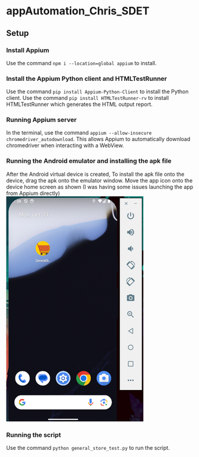 # appAutomation_Chris_SDET

## Setup

### Install Appium
Use the command ```npm i --location=global appium``` to install.

### Install the Appium Python client and HTMLTestRunner
Use the command ```pip install Appium-Python-Client``` to install the Python client.
Use the command ```pip install HTMLTestRunner-rv``` to install HTMLTestRunner which generates the HTML output report.

### Running Appium server
In the terminal, use the command ```appium --allow-insecure chromedriver_autodownload```.
This allows Appium to automatically download chromedriver when interacting with a WebView.

### Running the Android emulator and installing the apk file
After the Android virtual device is created, 
To install the apk file onto the device, drag the apk onto the emulator window.
Move the app icon onto the device home screen as shown (I was having some issues launching the app from Appium directly)
![Device Home Screen](https://github.com/cftuabbottgithub/appAutomation_Chris_SDET/blob/main/emulator_screenshot.png)
### Running the script
Use the command ```python general_store_test.py``` to run the script.
